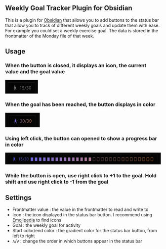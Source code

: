 ## Weekly Goal Tracker Plugin for Obsidian
This is a plugin for [Obsidian](https://obsidian.md) that allows you to add buttons to the status bar that allow you to track of different weekly goals and update them with ease. For example you could set a weekly exercise goal. The data is stored in the frontmatter of the Monday file of that week.
## Usage
### When the button is closed, it displays an icon, the current value and the goal value

![](Images/button_closed.png)

### When the goal has been reached, the button displays in color

![](Images/button_closed_color.png)

### Using left click, the button can opened to show a progress bar in color

![](Images/button_opened.png)

### **While the button is open, use right click to +1 to the goal. Hold shift and use right click to -1 from the goal**

## Settings
- Frontmatter value : the value in the frontmatter to read and write to
- Icon : the icon displayed in the status bar button. I recommend using [Emojipedia](https://emojipedia.org/) to find icons
- Goal : the weekly goal for activity
- Start color/end color : the gradient color for the status bar button, from left to right
- ʌ/v : change the order in which buttons appear in the status bar
